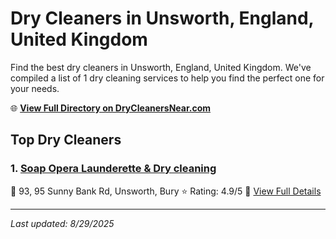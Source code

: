 # Dry Cleaners in Unsworth, England, United Kingdom

Find the best dry cleaners in Unsworth, England, United Kingdom. We've compiled a list of 1 dry cleaning services to help you find the perfect one for your needs.

🌐 **[View Full Directory on DryCleanersNear.com](https://drycleanersnear.com/city/United%20Kingdom/England/Unsworth)**

## Top Dry Cleaners

### 1. [Soap Opera Launderette & Dry cleaning](https://drycleanersnear.com/dryCleaner/6892b7367a636409f9a338a3/soap-opera-launderette-dry-cleaning)
📍 93, 95 Sunny Bank Rd, Unsworth, Bury
⭐ Rating: 4.9/5
🔗 [View Full Details](https://drycleanersnear.com/dryCleaner/6892b7367a636409f9a338a3/soap-opera-launderette-dry-cleaning)


---

*Last updated: 8/29/2025*
